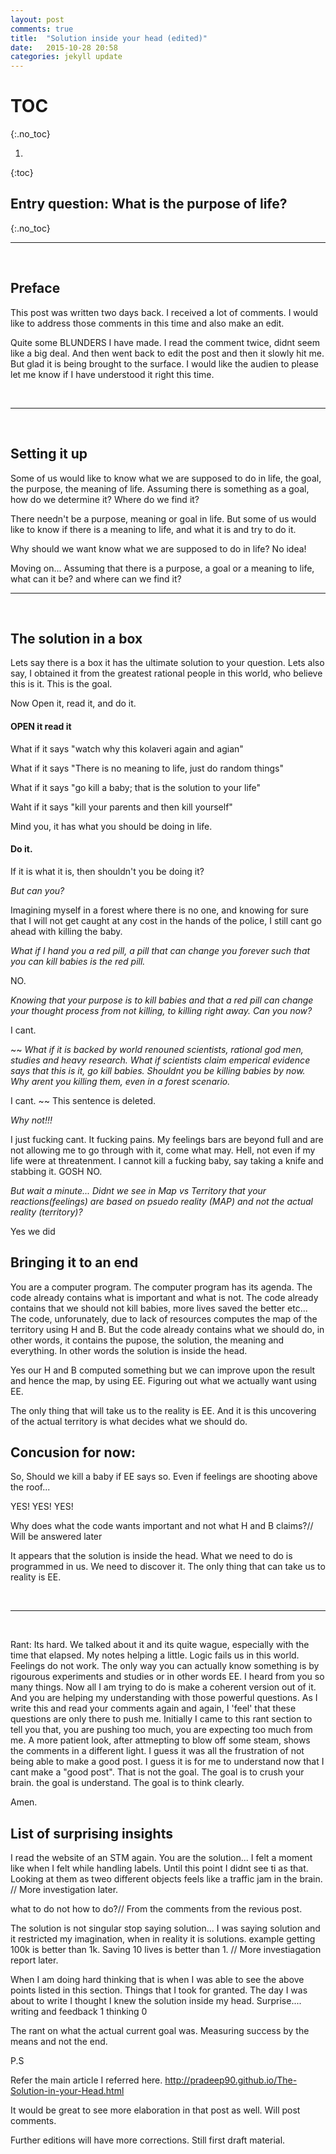 ```yaml
---
layout: post
comments: true
title:  "Solution inside your head (edited)"
date:   2015-10-28 20:58
categories: jekyll update
---
```


# TOC
{:.no_toc}

1. 
{:toc}

## Entry question: What is the purpose of life?
{:.no_toc}

---
<br>

## Preface

This post was written two days back. I received a lot of comments. I would like to address those comments in this time and also make an edit.

Quite some BLUNDERS I have made. I read the comment twice, didnt seem like a big deal. And then went back to edit the post and then it slowly hit me. But glad it is being brought to the surface. I would like the audien to please let me know if I have understood it right this time.

<br>

---
<br>

## Setting it up


Some of us would like to know what we are supposed to do in life, the goal, the purpose, the meaning of life. Assuming there is something as a goal, how do we determine it? Where do we find it? 

There needn't be a purpose, meaning or goal in life. But some of us would like to know if there is a meaning to life, and what it is and try to do it. 

Why should we want know what we are supposed to do in life? 
No idea!

Moving on... Assuming that there is a purpose, a goal or a meaning to life, what can it be? and where can we find it? 
<br>

---
<br>

## The solution in a box

Lets say there is a box it has the ultimate solution to your question. Lets also say, I obtained it from the greatest rational people in this world, who believe this is it. This is the goal. 

Now Open it, read it, and do it.

#### OPEN it read it 

What if it says "watch why this kolaveri again and agian"

What if it says "There is no meaning to life, just do random things"

What if it says "go kill a baby; that is the solution to your life"

Waht if it says "kill your parents and then kill yourself"

Mind you, it has what you should be doing in life. 


#### Do it.

If it is what it is, then shouldn't you be doing it?

_But can you?_

Imagining myself in a forest where there is no one, and knowing for sure that I will not get caught at any cost in the hands of the police, I still cant go ahead with killing the baby. 

_What if I hand you a red pill, a pill that can change you forever such that you can kill babies is the red pill._

NO.

_Knowing that your purpose is to kill babies and that a red pill can change your thought process from not killing, to killing right away. Can you now?_

I cant.

~~ _What if it is backed by world renouned scientists, rational god men, studies and heavy research. What if scientists claim emperical evidence says that this is it, go kill babies._ _Shouldnt you be killing babies by now. Why arent you killing them, even in a forest scenario._

I cant. ~~ This sentence is deleted.

_Why not!!!_

I just fucking cant. It fucking pains. My feelings bars are beyond full and are not allowing me to go through with it, come what may. Hell, not even if my life were at threatenment. I cannot kill a fucking baby, say taking a knife and stabbing it. GOSH NO.

_But wait a minute... Didnt we see in Map vs Territory that your reactions(feelings) are based on psuedo reality (MAP) and not the actual reality (territory)?_

Yes we did


## Bringing it to an end

You are a computer program. The computer program has its agenda. The code already contains what is important and what is not. The code already contains that we should not kill babies, more lives saved the better etc... The code, unforunately, due to lack of resources computes the map of the territory using H and B. But the code already contains what we should do, in other words, it contains the pupose, the solution, the meaning and everything. In other words the solution is inside the head.

Yes our H and B computed something but we can improve upon the result and hence the map, by using EE. Figuring out what we actually want using EE.

The only thing that will take us to the reality is EE. And it is this uncovering of the actual territory is what decides what we should do.

## Concusion for now:

So, Should we kill a baby if EE says so. Even if feelings are shooting above the roof... 

YES! YES! YES!

Why does what the code wants important and not what H and B claims?// Will be answered later

It appears that the solution is inside the head. What we need to do is programmed in us. We need to discover it. The only thing that can take us to reality is EE.

<br>

---

<br>

Rant:
Its hard. We talked about it and its quite wague, especially with the time that elapsed. My notes helping a little. 
Logic fails us in this world. Feelings do not work. The only way you can actually know something is by rigourous experiments and studies or in other words EE. I heard from you so many things. Now all I am trying to do is make a coherent version out of it. And you are helping my understanding with those powerful questions. As I write this and read your comments again and again, I 'feel' that these questions are only there to push me. Initially I came to this rant section to tell you that, you are pushing too much, you are expecting too much from me. A more patient look, after attmepting to blow off some steam, shows the comments in a different light. I guess it was all the frustration of not being able to make  a good post. I guess it is for me to understand now that I cant make a "good post". That is not the goal. The goal is to crush your brain. the goal is understand. The goal is to think clearly. 

Amen.

## List of surprising insights

I read the website of an STM again. 
You are the solution... I felt a moment like when I felt while handling labels. Until this point I didnt see ti as that. Looking at them as tweo different objects feels like a traffic jam in the brain. // More investigation later.

what to do not how to do?// From the comments from the revious post.

The solution is not singular stop saying solution... I was saying solution and it restricted my imagination, when in reality it is solutions. example getting 100k is better than 1k. Saving 10 lives is better than 1. // More investiagation report later.

When I am doing hard thinking that is when I was able to see the above points listed in this section. Things that I took for granted. The day I was about to write I thought I knew the solution inside my head. Surprise.... writing and feedback 1 thinking 0

The rant on what the actual current goal was. Measuring success by the means and not the end.

P.S

Refer the main article I referred here.
http://pradeep90.github.io/The-Solution-in-your-Head.html

It would be great to see more elaboration in that post as well. Will post comments.

Further editions will have more corrections. Still first draft material. 








